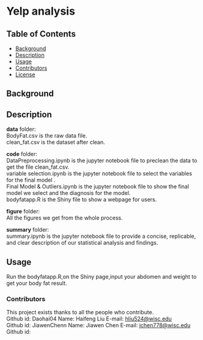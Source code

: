 
# Yelp analysis

## Table of Contents

- [Background](#background)
- [Description](#description)
- [Usage](#usage)
- [Contributors](#contributors)
- [License](#license)

## Background

## Description

**data** folder:<br/>
BodyFat.csv is the raw data file.<br/>
clean_fat.csv is the dataset after clean.<br/>

**code** folder:<br/>
DataPreprocessing.ipynb is the jupyter notebook file to preclean the data to get the file clean_fat.csv.<br/>
variable selection.ipynb is the jupyter notebook file to select the variables for the final model .<br/>
Final Model & Outliers.ipynb is the jupyter notebook file to show the final model we select and the diagnosis for the model.<br/>
bodyfatapp.R is the Shiny file to show a webpage for users.<br/>

**figure** folder:<br/>
All the figures we get from the whole process.<br/>

**summary** folder:<br/>
summary.ipynb is the jupyter notebook file to provide a concise, replicable, and clear description of our statistical analysis and findings.<br/>


## Usage

Run the bodyfatapp.R,on the Shiny page,input your abdomen and weight to get your body fat result.

### Contributors
This project exists thanks to all the people who contribute.<br/>
Github id: Daohai04 Name: Haifeng Liu E-mail: hliu524@wisc.edu<br/>
Github id: JiawenChenn Name: Jiawen Chen E-mail: jchen778@wisc.edu<br/>
Github id: <br/>
